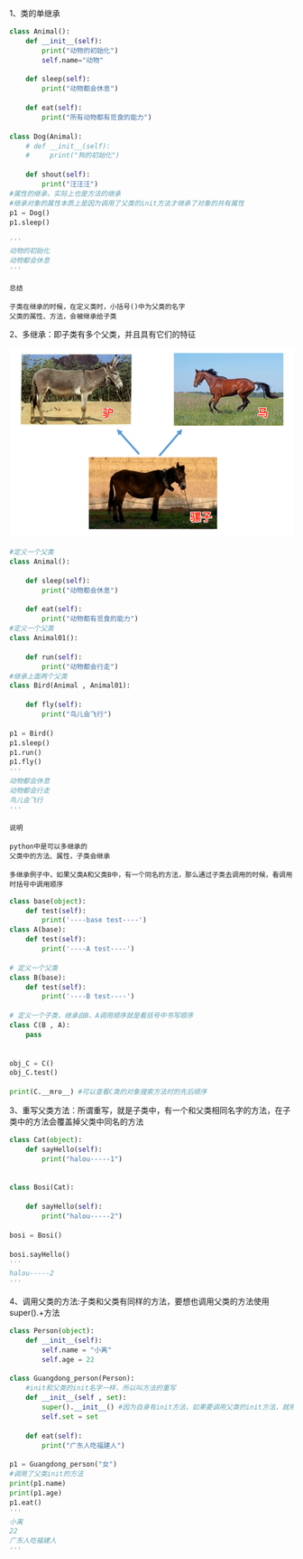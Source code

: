 1、类的单继承

```python
class Animal():
    def __init__(self):
        print("动物的初始化")
        self.name="动物"

    def sleep(self):
        print("动物都会休息")

    def eat(self):
        print("所有动物都有觅食的能力")

class Dog(Animal):
    # def __init__(self):
    #     print("狗的初始化")

    def shout(self):
        print("汪汪汪")
#属性的继承，实际上也是方法的继承
#继承对象的属性本质上是因为调用了父类的init方法才继承了对象的共有属性
p1 = Dog()
p1.sleep()

'''
动物的初始化
动物都会休息
'''
```

    总结

    子类在继承的时候，在定义类时，小括号()中为父类的名字
    父类的属性、方法，会被继承给子类

2、多继承：即子类有多个父类，并且具有它们的特征

![多继承](../images/jicheng.png)

```python
#定义一个父类
class Animal():

    def sleep(self):
        print("动物都会休息")

    def eat(self):
        print("动物都有觅食的能力")
#定义一个父类
class Animal01():

    def run(self):
        print("动物都会行走")
#继承上面两个父类
class Bird(Animal , Animal01):

    def fly(self):
        print("鸟儿会飞行")

p1 = Bird()
p1.sleep()
p1.run()
p1.fly()
'''
动物都会休息
动物都会行走
鸟儿会飞行
'''
```

    说明

    python中是可以多继承的
    父类中的方法、属性，子类会继承

    多继承例子中，如果父类A和父类B中，有一个同名的方法，那么通过子类去调用的时候，看调用时括号中调用顺序
    
```python
class base(object):
    def test(self):
        print('----base test----')
class A(base):
    def test(self):
        print('----A test----')

# 定义一个父类
class B(base):
    def test(self):
        print('----B test----')

# 定义一个子类，继承自B、A调用顺序就是看括号中书写顺序
class C(B , A):
    pass


obj_C = C()
obj_C.test()

print(C.__mro__) #可以查看C类的对象搜索方法时的先后顺序
```

3、重写父类方法：所谓重写，就是子类中，有一个和父类相同名字的方法，在子类中的方法会覆盖掉父类中同名的方法

```python
class Cat(object):
    def sayHello(self):
        print("halou-----1")


class Bosi(Cat):

    def sayHello(self):
        print("halou-----2")

bosi = Bosi()

bosi.sayHello()
'''
halou-----2
'''
```

4、调用父类的方法:子类和父类有同样的方法，要想也调用父类的方法使用super().+方法

```python
class Person(object):
    def __init__(self):
        self.name = "小离"
        self.age = 22

class Guangdong_person(Person):
    #init和父类的init名字一样，所以叫方法的重写
    def __init__(self , set):
        super().__init__() #因为自身有init方法，如果要调用父类的init方法，就用super
        self.set = set

    def eat(self):
        print("广东人吃福建人")

p1 = Guangdong_person("女")
#调用了父类init的方法
print(p1.name)
print(p1.age)
p1.eat()
'''
小离
22
广东人吃福建人
'''
```
